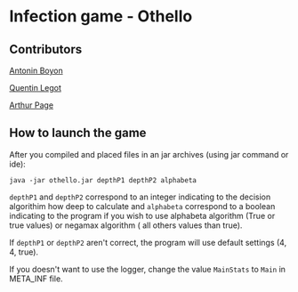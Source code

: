 # Infection game - Othello 

## Contributors

[Antonin Boyon](https://github.com/Detextra)

[Quentin Legot](https://github.com/SexiestCHiba)

[Arthur Page](https://github.com/Arthur7770)

## How to launch the game 

After you compiled and placed files in an jar archives (using jar command or ide):

`java -jar othello.jar depthP1 depthP2 alphabeta`

`depthP1` and `depthP2` correspond to an integer indicating to the decision algorithim how deep to calculate and
`alphabeta` correspond to a boolean indicating to the program if you wish to use alphabeta algorithm (True or true values) or negamax algorithm ( all others values than true).

If `depthP1` or `depthP2` aren't correct, the program will use default settings (4, 4, true).

If you doesn't want to use the logger, change the value `MainStats` to `Main` in META_INF file.
